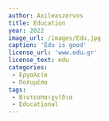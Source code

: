 ```yaml
---
author: Axileaszervos
title: Education
year: 2022
image_url: /images/Edu,jpg
caption: 'Edu is good'
license_url: 'www.edu.gr'
license_text: edu
categories:
 - Εργαλεία
 - Πολυμέσα
tags:
 - Βιντεοπαιχνίδια
 - Educational
---
```

